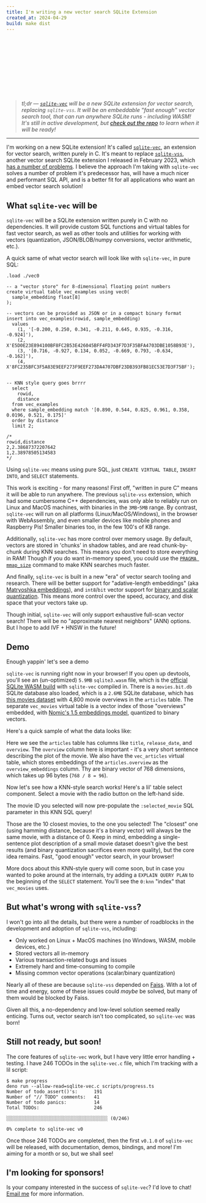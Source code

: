 ```yaml
---
title: I'm writing a new vector search SQLite Extension
created_at: 2024-04-29
build: make dist
---
```


<script type="module" src="./index.min.js"></script>
<link rel="stylesheet" href="./index.min.css"></link>
<!--<link href="https://fonts.googleapis.com/css2?family=Roboto+Mono:ital,wght@0,100;0,300;0,400;0,500;0,700;0,900;1,100;1,300;1,400;1,500;1,700;1,900&display=swap" rel="stylesheet">-->
<!--
<link href="https://fonts.googleapis.com/css2?family=Roboto+Mono:ital,wght@0,100;0,300;0,400;0,500;0,700;0,900;1,100;1,300;1,400;1,500;1,700;1,900&display=swap" rel="stylesheet"></link>
-->

<svg id="hero"></svg>

<div class="summary">

> _tl;dr — [`sqlite-vec`](https://github.com/asg017/sqlite-vec) will be a new
> SQLite extension for vector search, replacing `sqlite-vss`. It will be an
> embeddable "fast enough" vector search tool, that can run anywhere SQLite
> runs - including WASM! It's still in active development, but
> [check out the repo](https://github.com/asg017/sqlite-vec) to learn when it
> will be ready!_

---

</div>

<style>
  .summary blockquote {
    font-weight: 500;
  }
</style>

I'm working on a new SQLite extension! It's called
[`sqlite-vec`](https://github.com/asg017/sqlite-vec), an extension for vector
search, written purely in C. It's meant to replace
[`sqlite-vss`](https://github.com/asg017/sqlite-vss), another vector search
SQLite extension I released in February 2023, which
[has a number of problems](#wrong-sqlite-vss). I believe the approach I'm taking
with `sqlite-vec` solves a number of problem it's predecessor has, will have a
much nicer and performant SQL API, and is a better fit for all applications who
want an embed vector search solution!

## What `sqlite-vec` will be

`sqlite-vec` will be a SQLite extension written purely in C with no
dependencies. It will provide custom SQL functions and virtual tables for fast
vector search, as well as other tools and utilities for working with vectors
(quantization, JSON/BLOB/numpy conversions, vector arithmetic, etc.).

A quick same of what vector search will look like with `sqlite-vec`, in pure
SQL:

```sqlite
.load ./vec0

-- a "vector store" for 8-dimensional floating point numbers
create virtual table vec_examples using vec0(
  sample_embedding float[8]
);

-- vectors can be provided as JSON or in a compact binary format
insert into vec_examples(rowid, sample_embedding)
  values
    (1, '[-0.200, 0.250, 0.341, -0.211, 0.645, 0.935, -0.316, -0.924]'),
    (2, X'E5D0E23E894100BF8FC2B53E426045BFF4FD343F7D3F35BFA4703DBE1058B93E'),
    (3, '[0.716, -0.927, 0.134, 0.052, -0.669, 0.793, -0.634, -0.162]'),
    (4, X'8FC235BFC3F5A83E9EEF273F9EEF273DA4707DBF23DB393FB81EC53E7D3F75BF');


-- KNN style query goes brrrr
  select
    rowid,
    distance
  from vec_examples
  where sample_embedding match '[0.890, 0.544, 0.825, 0.961, 0.358, 0.0196, 0.521, 0.175]'
  order by distance
  limit 2;

/*
rowid,distance
2,2.38687372207642
1,2.38978505134583
*/
```

Using `sqlite-vec` means using pure SQL, just `CREATE VIRTUAL TABLE`,
`INSERT INTO`, and `SELECT` statements.

This work is exciting - for many reasons! First off, "written in pure C" means
it will be able to run anywhere. The previous `sqlite-vss` extension, which had
some cumbersome C++ dependencies, was only able to reliably run on Linux and
MacOS machines, with binaries in the `3MB`-`5MB` range. By contrast,
`sqlite-vec` will run on all platforms (Linux/MacOS/Windows), in the browser
with WebAssembly, and even smaller devices like mobile phones and Raspberry Pis!
Smaller binaries too, in the few 100's of KB range.

Additionally, `sqlite-vec` has more control over memory usage. By default,
vectors are stored in 'chunks' in shadow tables, and are read chunk-by-chunk
during KNN searches. This means you don't need to store everything in RAM!
Though if you do want in-memory speed, you could use the
[`PRAGMA mmap_size`](https://www.sqlite.org/pragma.html#pragma_mmap_size)
command to make KNN searches much faster.

And finally, `sqlite-vec` is built in a new "era" of vector search tooling and
research. There will be better support for "adative-length embeddings" (aka
[Matryoshka embeddings](https://huggingface.co/blog/matryoshka)), and
`int8`/`bit` vector support for
[binary and scalar quantization](https://huggingface.co/blog/embedding-quantization).
This means more control over the speed, accuracy, and disk space that your
vectors take up.

Though initial, `sqlite-vec` will only support exhaustive full-scan vector
search! There will be no "approximate nearest neighbors" (ANN) options. But I
hope to add IVF + HNSW in the future!

## Demo

Enough yappin' let's see a demo

`sqlite-vec` is running right now in your browser! If you open up devtools,
you'll see an (un-optimized) `5.9MB` `sqlite3.wasm` file, which is the
[official SQLite WASM build](https://sqlite.org/wasm/doc/trunk/about.md) with
`sqlite-vec` compiled in. There is a `movies.bit.db` SQLite database also
loaded, which is a `2.6MB` SQLite database, which has
[this movies dataset](https://www.kaggle.com/datasets/tmdb/tmdb-movie-metadata?select=tmdb_5000_movies.csv)
with 4,800 movie overviews in the `articles` table. The separate `vec_movies`
virtual table is a vector index of those "overviews" embedded, with
[Nomic's 1.5 embeddings model](https://blog.nomic.ai/posts/nomic-embed-matryoshka),
quantized to binary vectors.

Here's a quick sample of what the data looks like:

<div id="target1"></div>

Here we see the `articles` table has columns like `title`, `release_date`, and
`overview`. The `overview` column here is important - it's a very short sentence
describing the plot of the movie. We also have the `vec_articles` virtual table,
which stores embeddings of the `articles.overview` as the `overview_embeddings`
column. Thy are binary vector of 768 dimensions, which takes up 96 bytes
(`768 / 8 = 96`).

Now let's see how a KNN-style search works! Here's a lil' table select
component. Select a movie with the radio button on the left-hand side.

<div id="target-table"></div>

The movie ID you selected will now pre-populate the `:selected_movie` SQL
parameter in this KNN SQL query!

<div id="target-code"></div>

Those are the 10 closest movies, to the one you selected! The "closest" one
(using hamming distance, because it's a binary vector) will always be the same
movie, with a distance of 0. Keep in mind, embedding a single-sentence plot
description of a small movie dataset doesn't give the best results (and binary
quantization sacrifices even more quality), but the core idea remains. Fast,
"good enough" vector search, in your browser!

More docs about this KNN-style query will come soon, but in case you wanted to
poke around at the internals, try adding a `EXPLAIN QUERY PLAN` to the beginning
of the `SELECT` statement. You'll see the `0:knn` "index" that `vec_movies`
uses.

<h2 id="wrong-sqlite-vss"> But what's wrong with <code>sqlite-vss</code>?</h2>

I won't go into all the details, but there were a number of roadblocks in the
development and adoption of `sqlite-vss`, including:

- Only worked on Linux + MacOS machines (no Windows, WASM, mobile devices, etc.)
- Stored vectors all in-memory
- Various transaction-related bugs and issues
- Extremely hard and time-consuming to compile
- Missing common vector operations (scalar/binary quantization)

Nearly all of these are because `sqlite-vss` depended on
[Faiss](https://github.com/facebookresearch/faiss). With a lot of time and
energy, some of these issues could _maybe_ be solved, but many of them would be
blocked by Faiss.

Given all this, a no-dependency and low-level solution seemed really enticing.
Turns out, vector search isn't too complicated, so `sqlite-vec` was born!

## Still not ready, but soon!

The core features of `sqlite-vec` work, but I have very little error handling +
testing. I have 246 TODOs in the `sqlite-vec.c` file, which I'm tracking with a
lil script:

```
$ make progress
deno run --allow-read=sqlite-vec.c scripts/progress.ts
Number of todo_assert()'s:      191
Number of "// TODO" comments:   41
Number of todo panics:          14
Total TODOs:                    246

░░░░░░░░░░░░░░░░░░░░░░░░░░░░░░░░░░░░░ (0/246)

0% complete to sqlite-vec v0
```

Once those 246 TODOs are completed, then the first `v0.1.0` of `sqlite-vec` will
be released, with documentation, demos, bindings, and more! I'm aiming for a
month or so, but we shall see!

## I'm looking for sponsors!

Is your company interested in the success of `sqlite-vec`? I'd love to chat!
[Email me](https://alexgarcia.xyz/) for more information.
